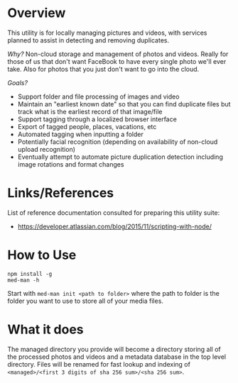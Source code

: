 

# Overview

This utility is for locally managing pictures and videos, with services planned to assist in detecting and removing duplicates.

 _Why?_
Non-cloud storage and management of photos and videos.  Really for those of us that don't want FaceBook to have every single photo we'll ever take.  Also for photos that you just don't want to go into the cloud.  

_Goals?_
- Support folder and file processing of images and video
- Maintain an "earliest known date" so that you can find duplicate files but track what is the earliest record of that image/file
- Support tagging through a localized browser interface
- Export of tagged people, places, vacations, etc
- Automated tagging when inputting a folder
- Potentially facial recognition (depending on availability of non-cloud upload recognition)
- Eventually attempt to automate picture duplication detection including image rotations and format changes

# Links/References

List of reference documentation consulted for preparing this utility suite:
- <https://developer.atlassian.com/blog/2015/11/scripting-with-node/>

# How to Use

```
npm install -g
med-man -h
```

Start with ```med-man init <path to folder>``` where the path to folder is the folder you want to use to store all of your media files.  

# What it does

The managed directory you provide will become a directory storing all of the processed photos and videos and a metadata database in the top level directory.  Files will be renamed for fast lookup and indexing of ```<managed>/<first 3 digits of sha 256 sum>/<sha 256 sum>```.